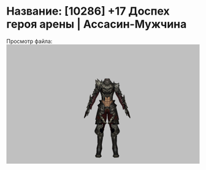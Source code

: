 # Название: [10286] +17 Доспех героя арены | Ассасин-Мужчина

Просмотр файла:
![p060031.png](p060031.png)